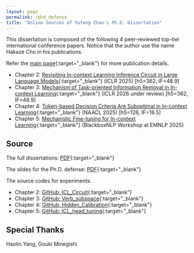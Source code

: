 ```yaml
---
layout: page
permalink: /phd_defense
title: "Online Sources of Yufeng Zhao's Ph.D. Dissertation"
---
```


This dissertation is composed of the following 4 peer-reviewed top-tier international conference papers. Notice that the author use the name Hakaze Cho in his publications.

Refer the [main page](https://www.hakaze-c.com/){:target="_blank"} for more publication details.

- Chapter 2: [Revisiting In-context Learning Inference Circuit in Large Language Models](https://openreview.net/forum?id=xizpnYNvQq){:target="_blank"} (ICLR 2025) [h5=362, IF=48.9]
- Chapter 3: [Mechanism of Task-oriented Information Removal in In-context Learning](https://arxiv.org/abs/2509.21012){:target="_blank"} (ICLR 2026 under review) [h5=362, IF=48.9]
- Chapter 4: [Token-based Decision Criteria Are Suboptimal in In-context Learning](https://aclanthology.org/2025.naacl-long.278/){:target="_blank"} (NAACL 2025) [h5=126, IF=16.5]
- Chapter 5: [Mechanistic Fine-tuning for In-context Learning](https://arxiv.org/abs/2505.14233){:target="_blank"} (BlackboxNLP Workshop at EMNLP 2025)

## Source

The full dissertations: [PDF](){:target="_blank"}

The slides for the Ph.D. defense: [PDF](){:target="_blank"}

The source codes for experiments: 

- Chapter 2: [GitHub: ICL_Circuit](https://github.com/hc495/ICL_Circuit){:target="_blank"}
- Chapter 3: [GitHub: Verb_subspace](https://github.com/hc495/Verb_subspace){:target="_blank"}
- Chapter 4: [GitHub: Hidden_Calibration](https://github.com/hc495/Hidden_Calibration){:target="_blank"}
- Chapter 5: [GitHub: ICL_head_tuning](https://github.com/hc495/ICL_head_tuning){:target="_blank"}

## Special Thanks

Haolin Yang, Gouki Minegishi